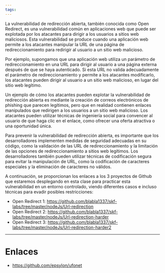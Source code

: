 ```yaml
---
tags:
---
```

La vulnerabilidad de redirección abierta, también conocida como Open Redirect, es una vulnerabilidad común en aplicaciones web que puede ser explotada por los atacantes para dirigir a los usuarios a sitios web maliciosos. Esta vulnerabilidad se produce cuando una aplicación web permite a los atacantes manipular la URL de una página de redireccionamiento para redirigir al usuario a un sitio web malicioso.

Por ejemplo, supongamos que una aplicación web utiliza un parámetro de redireccionamiento en una URL para dirigir al usuario a una página externa después de que se haya autenticado. Si esta URL no valida adecuadamente el parámetro de redireccionamiento y permite a los atacantes modificarlo, los atacantes pueden dirigir al usuario a un sitio web malicioso, en lugar del sitio web legítimo.

Un ejemplo de cómo los atacantes pueden explotar la vulnerabilidad de redirección abierta es mediante la creación de correos electrónicos de phishing que parecen legítimos, pero que en realidad contienen enlaces manipulados que redirigen a los usuarios a un sitio web malicioso. Los atacantes pueden utilizar técnicas de ingeniería social para convencer al usuario de que haga clic en el enlace, como ofrecer una oferta atractiva o una oportunidad única.

Para prevenir la vulnerabilidad de redirección abierta, es importante que los desarrolladores implementen medidas de seguridad adecuadas en su código, como la validación de las URL de redireccionamiento y la limitación de las opciones de redireccionamiento a sitios web legítimos. Los desarrolladores también pueden utilizar técnicas de codificación segura para evitar la manipulación de URL, como la codificación de caracteres especiales y la eliminación de caracteres no válidos.

A continuación, se proporcionan los enlaces a los 3 proyectos de Github que estaremos desplegando en esta clase para practicar esta vulnerabilidad en un entorno controlado, viendo diferentes casos e incluso técnicas para evadir posibles restricciones:
- Open Redirect 1: https://github.com/blabla1337/skf-labs/tree/master/nodeJs/Url-redirection
- Open Redirect 2: https://github.com/blabla1337/skf-labs/tree/master/nodeJs/Url-redirection-harder
- Open Redirect 3: https://github.com/blabla1337/skf-labs/tree/master/nodeJs/Url-redirection-harder2



-----
# Enlaces
- https://github.com/epsylon/ufonet